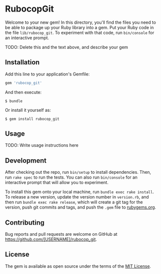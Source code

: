 # RubocopGit

Welcome to your new gem! In this directory, you'll find the files you need to be able to package up your Ruby library into a gem. Put your Ruby code in the file `lib/rubocop_git`. To experiment with that code, run `bin/console` for an interactive prompt.

TODO: Delete this and the text above, and describe your gem

## Installation

Add this line to your application's Gemfile:

```ruby
gem 'rubocop_git'
```

And then execute:

    $ bundle

Or install it yourself as:

    $ gem install rubocop_git

## Usage

TODO: Write usage instructions here

## Development

After checking out the repo, run `bin/setup` to install dependencies. Then, run `rake spec` to run the tests. You can also run `bin/console` for an interactive prompt that will allow you to experiment.

To install this gem onto your local machine, run `bundle exec rake install`. To release a new version, update the version number in `version.rb`, and then run `bundle exec rake release`, which will create a git tag for the version, push git commits and tags, and push the `.gem` file to [rubygems.org](https://rubygems.org).

## Contributing

Bug reports and pull requests are welcome on GitHub at https://github.com/[USERNAME]/rubocop_git.

## License

The gem is available as open source under the terms of the [MIT License](https://opensource.org/licenses/MIT).
